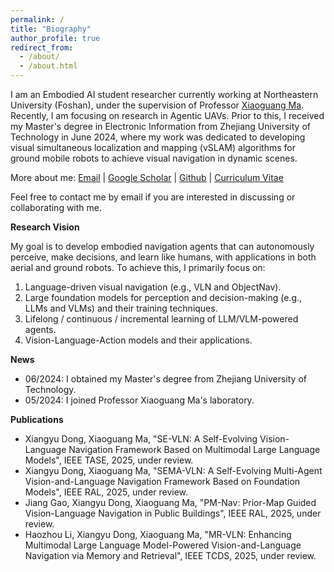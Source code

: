 ```yaml
---
permalink: /
title: "Biography"
author_profile: true
redirect_from: 
  - /about/
  - /about.html
---
```

I am an Embodied AI student researcher currently working at Northeastern University (Foshan), under the supervision of Professor [Xiaoguang Ma](http://www.ise.neu.edu.cn/2021/0909/c6131a202809/page.htm). Recently, I am focusing on research in Agentic UAVs. Prior to this, I received my Master's degree in Electronic Information from Zhejiang University of Technology in June 2024, where my work was dedicated to developing visual simultaneous localization and mapping (vSLAM) algorithms for ground mobile robots to achieve visual navigation in dynamic scenes.

More about me: [Email](mailto:your-email@example.com) | [Google Scholar](https://scholar.google.com/citations?user=YourProfileID) | [Github](https://github.com/YourUsername) | [Curriculum Vitae](https://example.com/your-cv.pdf)

Feel free to contact me by email if you are interested in discussing or collaborating with me.

**Research Vision**

My goal is to develop embodied navigation agents that can autonomously perceive, make decisions, and learn like humans, with applications in both aerial and ground robots. To achieve this, I primarily focus on:
1. Language-driven visual navigation (e.g., VLN and ObjectNav).
2. Large foundation models for perception and decision-making (e.g., LLMs and VLMs) and their training techniques.
4. Lifelong / continuous / incremental learning of LLM/VLM-powered agents.
5. Vision-Language-Action models and their applications.

**News**

- 06/2024: I obtained my Master's degree from Zhejiang University of Technology.
- 05/2024: I joined Professor Xiaoguang Ma's laboratory.

**Publications**

- Xiangyu Dong, Xiaoguang Ma, "SE-VLN: A Self-Evolving Vision-Language Navigation Framework Based on Multimodal Large Language Models", IEEE TASE, 2025, under review.
- Xiangyu Dong, Xiaoguang Ma, "SEMA-VLN: A Self-Evolving Multi-Agent Vision-and-Language Navigation Framework Based on Foundation Models", IEEE RAL, 2025, under review.
- Jiang Gao, Xiangyu Dong, Xiaoguang Ma, "PM-Nav: Prior-Map Guided Vision-Language Navigation in Public Buildings", IEEE RAL, 2025, under review.
- Haozhou Li, Xiangyu Dong, Xiaoguang Ma, "MR-VLN: Enhancing Multimodal Large Language Model-Powered Vision-and-Language Navigation via Memory and Retrieval", IEEE TCDS, 2025, under review.
